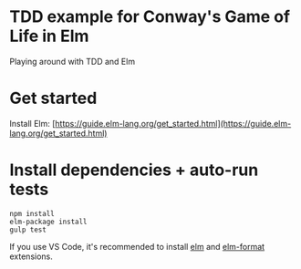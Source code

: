 # TDD example for Conway's Game of Life in Elm
Playing around with TDD and Elm

# Get started
Install Elm: [https://guide.elm-lang.org/get_started.html](https://guide.elm-lang.org/get_started.html)

# Install dependencies + auto-run tests
```
npm install
elm-package install
gulp test
```

If you use VS Code, it's recommended to install [elm](https://marketplace.visualstudio.com/items?itemName=sbrink.elm) and [elm-format](https://github.com/avh4/elm-format#installation) extensions.
